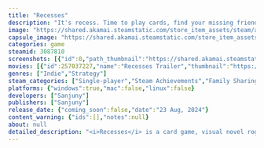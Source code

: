 ```yaml
---
title: "Recesses"
description: "It's recess. Time to play cards, find your missing friend, discover the meaning of life. The usual 5th grade playground stuff."
image: "https://shared.akamai.steamstatic.com/store_item_assets/steam/apps/3087810/header.jpg?t=1731966974"
capsule_image: "https://shared.akamai.steamstatic.com/store_item_assets/steam/apps/3087810/capsule_231x87.jpg?t=1731966974"
categories: game
steamid: 3087810
screenshots: [{"id":0,"path_thumbnail":"https://shared.akamai.steamstatic.com/store_item_assets/steam/apps/3087810/ss_282763e899baba1ff513d66a29f4d152a85f1a45.600x338.jpg?t=1731966974","path_full":"https://shared.akamai.steamstatic.com/store_item_assets/steam/apps/3087810/ss_282763e899baba1ff513d66a29f4d152a85f1a45.1920x1080.jpg?t=1731966974"},{"id":1,"path_thumbnail":"https://shared.akamai.steamstatic.com/store_item_assets/steam/apps/3087810/ss_48ba3f79e041c008ffabbf2d43cd10cfc8a98c09.600x338.jpg?t=1731966974","path_full":"https://shared.akamai.steamstatic.com/store_item_assets/steam/apps/3087810/ss_48ba3f79e041c008ffabbf2d43cd10cfc8a98c09.1920x1080.jpg?t=1731966974"},{"id":2,"path_thumbnail":"https://shared.akamai.steamstatic.com/store_item_assets/steam/apps/3087810/ss_c3c4ee86088b2654c1025d3c1961066f4bc4da02.600x338.jpg?t=1731966974","path_full":"https://shared.akamai.steamstatic.com/store_item_assets/steam/apps/3087810/ss_c3c4ee86088b2654c1025d3c1961066f4bc4da02.1920x1080.jpg?t=1731966974"},{"id":3,"path_thumbnail":"https://shared.akamai.steamstatic.com/store_item_assets/steam/apps/3087810/ss_837412234eb514685be2c83562920e3ed7692b72.600x338.jpg?t=1731966974","path_full":"https://shared.akamai.steamstatic.com/store_item_assets/steam/apps/3087810/ss_837412234eb514685be2c83562920e3ed7692b72.1920x1080.jpg?t=1731966974"},{"id":4,"path_thumbnail":"https://shared.akamai.steamstatic.com/store_item_assets/steam/apps/3087810/ss_9d11fb7e83ab5afbae313db8f8524fdef3801c30.600x338.jpg?t=1731966974","path_full":"https://shared.akamai.steamstatic.com/store_item_assets/steam/apps/3087810/ss_9d11fb7e83ab5afbae313db8f8524fdef3801c30.1920x1080.jpg?t=1731966974"},{"id":5,"path_thumbnail":"https://shared.akamai.steamstatic.com/store_item_assets/steam/apps/3087810/ss_5eed78bd329649c9f8fcfb77f090ed0a6c42d4c6.600x338.jpg?t=1731966974","path_full":"https://shared.akamai.steamstatic.com/store_item_assets/steam/apps/3087810/ss_5eed78bd329649c9f8fcfb77f090ed0a6c42d4c6.1920x1080.jpg?t=1731966974"},{"id":6,"path_thumbnail":"https://shared.akamai.steamstatic.com/store_item_assets/steam/apps/3087810/ss_cd0c3bda84324544eb9b995aa8c20c84ebb0dcde.600x338.jpg?t=1731966974","path_full":"https://shared.akamai.steamstatic.com/store_item_assets/steam/apps/3087810/ss_cd0c3bda84324544eb9b995aa8c20c84ebb0dcde.1920x1080.jpg?t=1731966974"}]
movies: [{"id":257037227,"name":"Recesses Trailer","thumbnail":"https://shared.akamai.steamstatic.com/store_item_assets/steam/apps/257037227/movie.293x165.jpg?t=1722610831","webm":{"480":"http://video.akamai.steamstatic.com/store_trailers/257037227/movie480_vp9.webm?t=1722610831","max":"http://video.akamai.steamstatic.com/store_trailers/257037227/movie_max_vp9.webm?t=1722610831"},"mp4":{"480":"http://video.akamai.steamstatic.com/store_trailers/257037227/movie480.mp4?t=1722610831","max":"http://video.akamai.steamstatic.com/store_trailers/257037227/movie_max.mp4?t=1722610831"},"highlight":true}]
genres: ["Indie","Strategy"]
steam_categories: ["Single-player","Steam Achievements","Family Sharing"]
platforms: {"windows":true,"mac":false,"linux":false}
developers: ["Sanjuny"]
publishers: ["Sanjuny"]
release_date: {"coming_soon":false,"date":"23 Aug, 2024"}
content_warning: {"ids":[],"notes":null}
about: null
detailed_description: "<i>Recesses</i> is a card game, visual novel roguelite where every day's outdoor break from elementary school is a new battle. Your best friend went missing, and now it's up to you to defeat all the weirdo kids she played Battaliens with at recess to find out what happened to her.  <br><br><u><strong>In this game, losing is good!</strong></u> You get to see new dialogue, try new strategies, and win or lose, you always get another booster pack of cards to strengthen your collection.  <br><br>Making it all the way from Monday to the boss of the playground on Friday is no easy task, but each day's victory brings you closer to the truth. <i>Although it may not be what you expected.</i><br><br>Features:<br><ul class=\"bb_ul\"><li> Music by CoZyro and Kasey Ozymy (<i>Jimmy and the Pulsating Mass</i>) that will make you go, &quot;Wow! The music in this game has no right to be that good.&quot; </li><li> Graphics that only <i>look</i> like they were drawn by a fifth grader. A grown up did draw them and he tried really hard. </li><li> 100 cards with unique abilities, art, combos, and flavor text. </li><li> Over 110,000 words of dialogue with multiple scenarios depending on your win/loss record. </li><li> More than 13 different elementary school opponents with their own strategies, theme songs, and surprisingly philosophical monologues. </li><li> At least 8 bird puns of varying quality. </li><li> And 1 goat.</li></ul><br>Recent reviews/comments:<br><ul class=\"bb_ul\"><li>&quot;Best RPG Deckbuilder I've seen in a while. Mechanically this game is what the Pokemon TCG should have been.&quot; (VLPN)</li><li>&quot;This game's a lot deeper than it looks on the surface, honestly I came for the cutesy card battling and have been amazed by the quality of the writing. Now I can't stop playing it just because I want to see more of what the characters have to say.&quot; (Ferdy)</li><li>&quot;I can't stress this enough; this is one of the most compelling narratives I've seen in YEARS.&quot; (supremelordender5705)</li><li>&quot;Recesses is the Dark Souls of Card Games.&quot; (Dr.Garushi)</li></ul><br><i>Main game playtime is approximately 15-30 hours, with hours of extra post-game challenge content. The Extended Demo is approximately 5-10 hours.</i> <br><br><strong>Mouse/Windows OS required for gameplay. Recesses has not been tested to play with controllers, Steam Deck, or other operating systems or hardware.</strong>"
---
```


